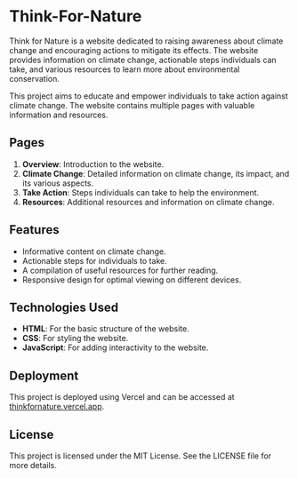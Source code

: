 # Think-For-Nature

Think for Nature is a website dedicated to raising awareness about climate change and encouraging actions to mitigate its effects. The website provides information on climate change, actionable steps individuals can take, and various resources to learn more about environmental conservation.

This project aims to educate and empower individuals to take action against climate change. The website contains multiple pages with valuable information and resources.

## Pages

1. **Overview**: Introduction to the website.
2. **Climate Change**: Detailed information on climate change, its impact, and its various aspects.
3. **Take Action**: Steps individuals can take to help the environment.
4. **Resources**: Additional resources and information on climate change.

## Features

- Informative content on climate change.
- Actionable steps for individuals to take.
- A compilation of useful resources for further reading.
- Responsive design for optimal viewing on different devices.

## Technologies Used

- **HTML**: For the basic structure of the website.
- **CSS**: For styling the website.
- **JavaScript**: For adding interactivity to the website.

## Deployment

This project is deployed using Vercel and can be accessed at [thinkfornature.vercel.app](https://thinkfornature.vercel.app).

## License
This project is licensed under the MIT License. See the LICENSE file for more details.

